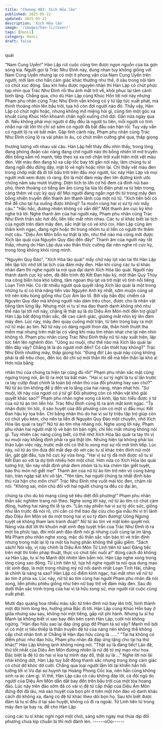 ```yaml
---
title: "Chương 403: Xích Hỏa lão"
published: 2025-05-22
updated: 2025-05-22
description: 'Xích Hỏa lão'
image: '/images/han-li/cover/'
tags: [HanLi]
category: HanLi
draft: false
---
```


quái

"Nam Cung Uyển!" Hàn Lập rút cuộc cũng tìm được ngọn nguồn
của tia gợn sóng kia.
Người gọi là Trác Như Đình này, dung nhan tuy không giống với
Nam Cung Uyển nhưng lại có một ít phong vận của Nam Cung
Uyển trên người, mới làm cho hắn cảm giác khác thường như
thế, ở sâu trong nội tâm có chút xúc động.
Sau khi hiểu được nguyên nhân thì Hàn Lập có chút phức tạp
nhìn qua Trác Như Đình rồi thu ánh mắt trở về, khôi phục lại tâm
cảnh bình lặng.
Chẳng qua, cho dù Hàn Lập cùng Khúc Hồn tới nơi này nhưng
Phạm phu nhân cùng Trác Như Đình vẫn không có ý tứ lập tức
xuất phát, mà thỉnh thoảng nhìn lên bầu trời, tựa hồ còn đợi người
nào đó.
Thấy vậy, Hàn Lập có chút nghi hoặc, nhưng không mở miệng hỏi
gì, cũng tìm một góc xa khuất cùng Khúc Hồn khoanh chân ngồi
xuống chờ đợi.
Gần nửa ngày qua đi.
Nếu không phải mọi người ở đây đều là người tu tiên, mỗi người
có tính nhẫn nại rất lớn thì chỉ sợ sớm có người đã bắt đầu oán
hận rồi.
Tuy vậy vẫn có người lộ ra vẻ bất mãn.
Gặp tình cảnh này, Phạm phu nhân cùng Trác Như Đình cũng lộ
ra vài phân lo âu, có chút miễn cưỡng ghé qua, thấp giọng

thương lượng với nhau vài câu.
Hàn Lập hết thảy đều nhìn thấy, trong lòng đang phỏng đoán các
nàng đang chờ người nào thì bỗng nhiên lờ mờ truyền đến tiếng
sấm nổ mạnh, tiếp theo xa xa nơi chân trời xuất hiện một vệt màu
đen.
Vệt màu đen đang từ xa cấp tốc bay tới gần nơi này, làm chúng tu
sĩ đang ngồi đều đứng dậy, mặt lộ vẻ nghi hoặc nhìn lại. Chỉ thấy
vệt màu đen trong chớp mắt đã đi tới bầu trời trên đầu mọi người,
lúc này Hàn Lập và mọi người mới xem được rõ ràng. Đó là một
đám mây đen lớn đường kính ước chừng năm sáu mươi trượng.
Diện tích to lớn cơ hồ đem cả đỉnh núi bao phủ, thỉnh thoảng có
tiếng ầm ầm cùng tia lửa lôi điện phát ra từ bên trong, càng thêm
vẻ cực kỳ quỷ dị!
Mọi người đang ngẩn ngơ thì từ trong mây đen bỗng nhiên truyền
đến thanh âm thanh lãnh của một nữ tử.
"Xích tiền bối có thể để cho tại hạ xuống được không? Ta muốn
cùng hai vị sư tỷ nói mấy câu."
"Hắc hắc, đương nhiên không có vấn đề!" Một thanh âm cực kỳ
khó nghe trả lời.
Nghe thanh âm của hai người này, Phạm phu nhân cùng Trác
Như Đình thần sắc hơi đổi, liền liếc mắt nhìn nhau.
Các tu sĩ khác biết lai lịch của người trên đám mây đen, sắc mặt
lại có vẻ khó coi.
Hàn Lập cũng âm thầm kinh ngạc, đang nghi hoặc thì trong nhóm
tu sĩ liền có người thì thầm một câu.
"Diệu Âm Môn bổn sự thật là lớn, như thế nào mà cũng mời được
Xích lão quái của Nguyên Quy đảo đến đây!"
Thanh âm của người này rất thấp, nhưng do Hàn Lập dựa vào
thần thức cường đại nên nghe rõ cực kỳ, trong lòng không khỏi
rùng mình.

"Nguyên Quy Đảo", "Xích Hỏa lão quái" mấy chữ này lọt vào tai
thì Hàn Lập liền lập tức nhớ tới lai lịch của đám mây đen.
Hắn khi cùng các tu sĩ khác nhàn đàm thì nghe người ta nói qua
đại danh Xích Hỏa lão quái.
Người này thành danh cực kỳ sớm, đã đến trình độ Kết Đan hậu
kỳ, một thân Quỳ Thủy ma công biến hóa khó lường, tâm ngoan
thủ lạt và trở mặt vô tình nổi tiếng Loạn Tinh Hải.
Có rất nhiều người quả quyết rằng Xích lão quái là một trong
những tu sĩ có khả năng tiến vào Nguyên Anh kỳ nhất, sớm muộn
cũng sẽ trở nên kiêu hùng giống như Cực Âm lão tổ. Bởi vậy hắn
độc chiếm cả Nguyên Quy đảo mà không người nào dám trêu
chọc, được cho là nhân vật tiếng tăm lừng lẫy.
Nhưng một vị tu sĩ ma đạo thanh danh không nhỏ như thế nào lại
tới nơi này, chẳng lẽ thật sự là do Diệu Âm Môn mời đến trợ
giúp?
Hàn Lập bất động thần sắc, đề cao cảnh giác, giương mắt nhìn kỹ
lên đám mây đen.
Lúc này, mây đen quay cuồng một trận, từ bên trong bay ra một
nữ tử mặc áo tím.
Nữ tử này có dáng người thon dài, thân hình thướt tha mềm mại
nhưng trên mặt lại có vầng khí màu tím nhàn nhạt che lại nên
nhìn không rõ.
Phạm phu nhân cùng Trác Như Đình thấy nữ tử này xuất hiện, lập
tức tiến lên nghênh đón.
"Uông sư muội, như thế nào mà Xích lão quái lại đến đây vậy?
Chẳng lẽ là do ngươi mời đến? Có cần thiết hay không?" Trác
Như Đình nhướng mày, thấp giọng hỏi.
"Đúng đó! Lão quái này cũng không phải là dễ trêu chọc, đến lúc
đó chỉ sợ mời thần thì dễ mà tiễn thần lại khó a! Hơn nữa bằng

nhân thủ của chúng ta hiện tại cũng đủ rồi!" Phạm phu nhân sắc
mặt cũng ngưng trọng nói, ẩn lộ ra một tia bất mãn.
"Hai vị sư tỷ nghĩ là tu sĩ lần trước ra tay cướp đoạt chính là toàn
bộ nhân thủ của đối phương hay sao chứ?" Nữ tử áo tím không
để ý đến vẻ lo lắng của hai nàng, nhàn nhạt hỏi.
"Sư muội, lời này của ngươi có ý tứ gì! Đối phương còn có nhân
vật khó giải quyết khác sao?" Phạm phu nhân nghe xong cả kinh,
lập tức hiểu được ý tứ của nữ tử áo tím liền hỏi.
Trác Như Đình cũng lộ ra ánh mắt kinh ngạc.
"Ta nhận được tin tức, ở sào huyệt của đối phương còn có một vị
đầu mục Kết Đan hậu kỳ tọa trấn. Chỉ bằng nhân thủ do hai vị sư
tỷ triệu tập trợ giúp còn có chút yếu kém, cho nên ta liền đi
Nguyên Quy Đảo một chuyến, nhờ Xích Hỏa lão quái ra tay!" Nữ
tử áo tím nhẹ nhàng nói.
Nghe xong lời này, Phạm phu nhân hai người mặt lộ vẻ bán tín
bán nghi, chỉ liếc mắt nhưng không nói gì.
Tuy nhiên các nàng cũng biết, có thể nhờ Xích Hỏa lão quái ra tay
thì vị sư muội này khẳng định phải ra giá thật lớn. Nhưng hiện tại
không phải lúc thảo luận việc này, trước mắt chỉ có thể lo xong
mọi sự rồi mới tính tiếp.
Lúc này, nữ tử áo tím đưa đôi mắt đẹp dò xét các tu sĩ khác trên
đỉnh núi một lần, gật gật đầu, tựa hồ cực kỳ vừa lòng.
"Hai vị sư tỷ đã mời được số tu sĩ Kết Đan so với ta dự tính nhiều
hơn một chút. Hơn nữa có Xích Hỏa lão quái tương trợ, lần này
nhất định phải đem nhóm tà tu kia chém tận giết tuyệt, báo thù
món nợ giết mẹ!" Thanh âm của nữ tử áo tím trở nên vô cùng
băng hàn, tràn ngập sát khí vô tận.
"Yên tâm, hai người chúng ta nhất định báo thù rửa hận cho môn
chủ!" Trác Như Đình nhẹ vuốt mái tóc đen, chậm rãi nói.
"Không sai, môn chủ đối với hai người chúng ta đều có đại ân,

chúng ta cho dù bỏ mạng cũng sẽ tiêu diệt đối phương!" Phạm
phu nhân thần sắc nghiêm trang nói theo.
Nghe xong lời này, nữ tử áo tím có chút cảm động, hướng hai
nàng thi lễ tạ ơn.
"Lần này phiền hai vị sư tỷ dốc sức, giống như lần trước đã nói rõ,
chỉ cần có thể báo đại cừu cho gia mẫu thì vị trí lãnh đạo Diệu Âm
Môn sẽ do một trong hai vị sư tỷ đảm đương! Uông Ngưng tuyệt
sẽ không tham lam tranh đoạt!" Nữ tử áo tím vẻ mặt kiên quyết
nói.
Nàng vừa dứt lời thì khuôn mặt xinh đẹp tuyệt trần của Trác Như
Đình lộ ra một tia phức tạp, đôi môi anh đào định nói gì nhưng
cuối cùng lại im lặng.
Mà Phạm phu nhân nghe xong, mặc dù thần sắc vẫn bảo trì vẻ
trấn định nhưng trong mắt lại lộ ra một tia hưng phấn không thể
giấu giếm.
"Sách sách! Nói vậy, vị này chính là Diệu Âm Môn Tử Linh tiên tử
sao! Đáng tiếc trên mặt thi triển pháp thuật, thực có chút tiếc nuối
a!" đứng cách đó không xa Hàn Lập, tu sĩ họ Mạnh đột nhiên lẩm
bẩm nói.
Hàn Lập nghe xong trong lòng cũng xao động.
Tử Linh tiên tử, tựa hồ nghe người ta nói qua dung mạo rất xinh
đẹp, là một trong những mỹ nữ nổi danh nhất Loạn Tinh Hải,
chẳng lẽ chính là nàng ta sao?
Hàn Lập có điểm kinh ngạc, hai mắt nhìn về nữ tử áo tím ở phía
xa.
Lúc này, nữ tử áo tím cùng hai người Phạm phu nhân đã nói
xong, liền phiêu phiêu giống như tiên nữ bay trở về đám mây đen.
Sau đó dưới thần sắc trịnh trọng của hai vị tả hữu song sứ, mọi
người rút cuộc cũng xuất phát.

Mười đạo quang hoa nhiều màu sắc từ trên đỉnh núi bay lên trời,
hình thành một đội hình lỏng lẻo, hướng phía Bắc đi tới.
Hàn Lập cùng Khúc Hồn bay ở giữa nhưng sau sau, không nói
một tiếng, gấp rút phi hành.
Nhưng tu sĩ họ Mạnh lại không biết vì sao bay đến bên cạnh Hàn
Lập, cười nói không ngừng.
"Hàn đạo hữu sao lại đáp ứng giúp đỡ Phạm tả sứ vậy? Mạnh mỗ
bởi vì có một vị tiểu thiếp là thân truyền đệ tử của nàng nên không
thể không cấp chút nhân tình a! Chẳng lẽ Hàn đạo hữu cũng là
……"
"Tại hạ không có diễm phúc như đạo hữu, Phạm phu nhân đã đáp
ứng tặng cho tại hạ thứ khác!" Hàn Lập không lạnh không nóng
nói.
"Thật sự là đáng tiếc! Lão đệ, thứ tốt nhất của Diệu Âm Môn
đương nhiên là nữ đệ tử mỹ mạo như hoa. Đặc biệt là đệ tử do
hai vị kia tự mình dạy dỗ, thật sự là …"
Nghe lời nói lải nhải không dứt, Hàn Lập tuy bất động thanh sắc
nhưng trong lòng cảm giác có chút dở khóc dở cười.
Chẳng qua loại người lắm lời lại khiến hắn hồi tưởng tới vị Vu đại
sư huynh tại Hoàng Phong Cốc kia, nên hắn cũng không sinh ra
ác cảm gì.
Vì thế, Hàn Lập câu có câu không đáp lời, cả đội ngũ do người
của Diệu Âm Môn dẫn dắt bay đến trên bầu trời của một tòa
hoang đảo.
Lúc này trên đảo sớm đã có vài vị đệ tử cấp thấp của Diệu Âm
Môn đứng đợi đã lâu, mà sào huyệt của bọn phỉ ở trên một hòn
đảo vô danh khác cách đó không xa, đang có đệ tử khác theo dõi
bọn họ.
Sau khi biết được đám tà tu sĩ đều ở tại sào huyệt, không có đi ra
ngoài. Tử Linh tiên tử trong mây đen lại bay ra, để cho Hàn Lập

cùng các tu sĩ khác nghỉ ngơi một chút, sáng sớm ngày mai thừa
dịp đối phương chưa kịp chuẩn bị thì mới đánh lén.
------oOo------
